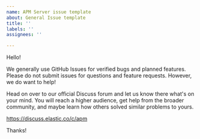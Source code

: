 ```yaml
---
name: APM Server issue template
about: General Issue template
title: ''
labels: ''
assignees: ''

---
```


Hello!

We generally use GitHub Issues for verified bugs and planned features. Please do not submit issues for questions and feature requests. However, we do want to help!

Head on over to our official Discuss forum and let us know there what's on your mind. You will reach a higher audience, get help from the broader community, and maybe learn how others solved similar problems to yours.

https://discuss.elastic.co/c/apm

Thanks!
